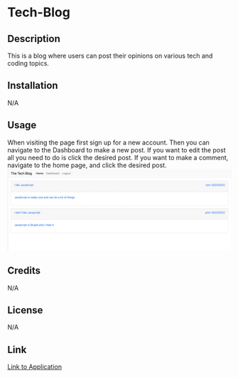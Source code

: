 # Tech-Blog

## Description
This is a blog where users can post their opinions on various tech and coding topics.
## Installation
N/A

## Usage
When visiting the page first sign up for a new account. Then you can navigate to the Dashboard to make a new post. If you want to edit the post all you need to do is click the desired post. If you want to make a comment, navigate to the home page, and click the desired post. 
![Mock-up image](mock-up.png)

## Credits
N/A
## License
N/A

## Link
[Link to Application]()